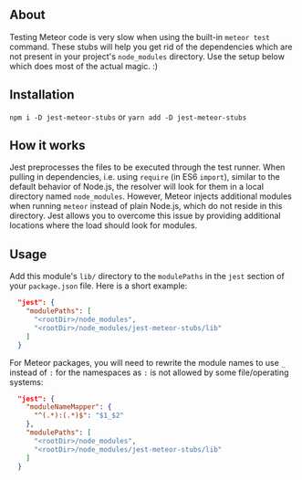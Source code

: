 ## About
Testing Meteor code is very slow when using the built-in `meteor test` command.
These stubs will help you get rid of the dependencies which are not present in
your project's `node_modules` directory. Use the setup below which does most of
the actual magic. :)

## Installation
`npm i -D jest-meteor-stubs` or `yarn add -D jest-meteor-stubs`

## How it works
Jest preprocesses the files to be executed through the test runner. When pulling
in dependencies, i.e. using `require` (in ES6 `import`), similar to the default
behavior of Node.js, the resolver will look for them in a local directory named
`node_modules`. However, Meteor injects additional modules when running `meteor`
instead of plain Node.js, which do not reside in this directory. Jest allows you
to overcome this issue by providing additional locations where the load should
look for modules.

## Usage
Add this module's `lib/` directory to the `modulePaths` in the `jest` section of
your `package.json` file. Here is a short example:

```json
  "jest": {
    "modulePaths": [
      "<rootDir>/node_modules",
      "<rootDir>/node_modules/jest-meteor-stubs/lib"
    ]
  }
```

For Meteor packages, you will need to rewrite the module names to use `_`
instead of `:` for the namespaces as `:` is not allowed by some file/operating
systems:
```json
  "jest": {
    "moduleNameMapper": {
      "^(.*):(.*)$": "$1_$2"
    },
    "modulePaths": [
      "<rootDir>/node_modules",
      "<rootDir>/node_modules/jest-meteor-stubs/lib"
    ]
  }
```
